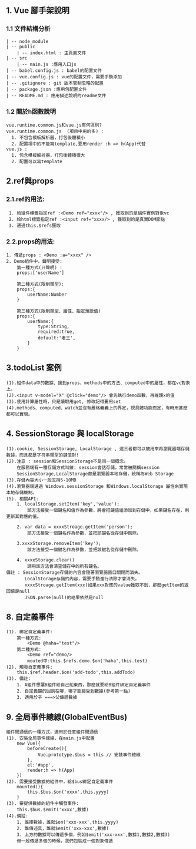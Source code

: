## 1. Vue 腳手架說明
### 1.1 文件結構分析
    | -- node_module
    | -- public
        | -- index.html : 主頁面文件
    | -- src
        | -- main.js :應用入口js
    | -- babel.config.js : babel的配置文件
    | -- vue.config.js : vue的配置文件，需要手動添加
    | -- .gitignore : git 版本管制忽略的配置
    | -- package.json :應用包配置文件
    | -- README.md : 應用描述說明的readme文件
### 1.2 關於h函數說明
    vue.runtime.common.js和vue.js有何區別?
    vue.runtime.common.js  (項目中用的多) :
      1. 不包含模板解析器，打包後體積小
      2. 配置項中的不能寫template,要用render :h => h(App)代替
    vue.js :
      1. 包含模板解析器，打包後體積很大
      2. 配置可以寫template  

## 2.ref與props
### 2.1.ref的用法:
     1. 給組件標籤指定ref :<Demo ref="xxxx"/> , 獲取到的是組件實例對象vc 
     2. 給html標籤指定ref :<input ref="xxxx/> , 獲取到的是真實DOM節點
     3. 通過this.$refs獲取
### 2.2.props的用法:
    1. 傳遞props : <Demo :a="xxxx" />
    2. Demo組件中，聲明接受:
        第一種方式(只聲明) : 
        props:['userName']

        第二種方式(限制類型):
        props:{
            userName:Number
        }
        
        第三種方式(限制類型、屬性、指定預設值)
        props:{
            userName:{
                type:String,
                required:true,
                default:'老王',
            }
        }

## 3.todoList 案例
    (1).組件data中的數據、接到props、methods中的方法、computed中的屬性，都在vc對象上。
    (2).<input v-model="X" @click="demo"/> 會先執行demo函數，再維護x的值
    (3).使用計算屬性時，只是讀取用get, 修改記得要用set
    (4).methods、computed、watch並沒有嚴格義義上的界定，視具體功能而定，有時用甚麼都可以實現。

## 4. SessionStorage 與 localStorage
    (1).cookie, SessionStorage, LocalStorage , 這三者都可以被用來再瀏覽器端存儲數據，而且都是字符串類型的鍵值對!
    (2).注意 : session和SessionStorage不是同一個概念。
        在服務端有一種存儲方式叫做: session會話存儲，常常被簡稱session
        SessionStorage,LocalStorage都是瀏覽器本地存儲，統稱為Web Storage
    (3).存儲內容大小一般支持5-10MB
    (4).瀏覽器端通過 Windows.sessionStorage 和Windows.localStorage 屬性來實現本地存儲機制。
    (5). 相關API:   
        1. localStorage.setItem('key','value');
            該方法接受一個鍵名和值作為參數，將會把鍵值組添加到存儲中，如果鍵名存在，則更新其對應的值。

        2. var data = xxxxStroage.getItem('person');
            該方法接受一個鍵名作為參數，並把該鍵名從存儲中刪除。
        
        3.xxxxStorage.removeItem('key');
            該方法接受一個鍵名作為參數，並把該鍵名從存儲中刪除。

        4. xxxxStorage.clear()
            調用該方法會清空儲存中的所有鍵名。
    備註 : SessionStorage存儲的內容會隨著瀏覽器窗口關閉而消失。
           LocalStorage存儲的內容，需要手動進行清除才會消失。
           xxxxStroage.getItem(xxx)如果xxx對應的value獲取不到，那麼getItem的返回值是null
           JSON.parse(null)的結果依然是null
      


## 8. 自定義事件
    (1). 綁定自定義事件:
        第一種方式:
            <Demo @haha="test"/>
        第二種方式:
            <Demo ref="demo/>
            mouted中:this.$refs.demo.$on('haha',this.test)
    (2). 觸發自定義事件:
        this.$ref.header.$on('add-todo',this.addTodo)
    (3). 備註:
        1. A組件想讓B組件給自己船東西，那麼就要給B組件綁定自定義事件
        2. 自定義鍵的回調在哪，哪才能接受到數據(參考第一點)
        3. 適用於子 ===>父傳遞數據

## 9. 全局事件總線(GlobalEventBus)
    組件間通信的一種方式，適用於任意組件間通信
    (1). 安裝全局事件總線，在main.js中配置
        new Vue({
            beforeCreate(){
                Vue.prototype.$bus = this // 安裝事件總線
            },
            el:'#app',
            render:h => h(App)
        })
    (2). 需要接受數據的組件中，給$bus綁定自定義事件
        mounted(){
            this.$bus.$on('xxxx',this.yyyy)
        }
    (3). 要提供數據的組件中觸發事件:
        this.$bus.$emit('xxxx',數據)
    (4).備註:
        1. 誰接數據，誰就$on('xxx-xxx',this.yyyy)
        2. 誰傳述具，誰就$emit('xxx-xxx',數據) 
        3. 上方的數據可以傳遞多個，例如$emit('xxx-xxx',數據1,數據2,數據3)
        但一般傳遞多個的時候，我們包裝成一個對象傳遞